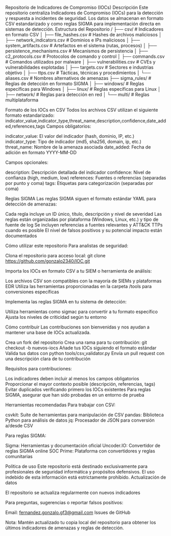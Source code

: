 Repositorio de Indicadores de Compromiso (IOCs)
Descripción
Este repositorio centraliza Indicadores de Compromiso (IOCs) para la detección y respuesta a incidentes de seguridad. Los datos se almacenan en formato CSV estandarizado y como reglas SIGMA para implementación directa en sistemas de detección.
Estructura del Repositorio
/
├── csv/                           # Indicadores en formato CSV
│   ├── file_hashes.csv            # Hashes de archivos maliciosos
│   ├── network_indicators.csv     # Dominios e IPs maliciosos
│   ├── system_artifacts.csv       # Artefactos en el sistema (rutas, procesos)
│   ├── persistence_mechanisms.csv # Mecanismos de persistencia
│   ├── c2_protocols.csv           # Protocolos de comando y control
│   ├── commands.csv               # Comandos utilizados por malware
│   ├── vulnerabilities.csv        # CVEs y vulnerabilidades explotadas
│   ├── targets.csv                # Sectores e industrias objetivo
│   ├── ttps.csv                   # Tácticas, técnicas y procedimientos
│   └── aliases.csv                # Nombres alternativos de amenazas
├── sigma_rules/                   # Reglas de detección en formato SIGMA
│   ├── windows/                   # Reglas específicas para Windows
│   ├── linux/                     # Reglas específicas para Linux
│   ├── network/                   # Reglas para detección en red
│   └── multi/                     # Reglas multiplataforma

Formato de los IOCs en CSV
Todos los archivos CSV utilizan el siguiente formato estandarizado:
indicator_value,indicator_type,threat_name,description,confidence,date_added,references,tags
Campos obligatorios:

indicator_value: El valor del indicador (hash, dominio, IP, etc.)
indicator_type: Tipo de indicador (md5, sha256, domain, ip, etc.)
threat_name: Nombre de la amenaza asociada
date_added: Fecha de adición en formato YYYY-MM-DD

Campos opcionales:

description: Descripción detallada del indicador
confidence: Nivel de confianza (high, medium, low)
references: Fuentes o referencias (separadas por punto y coma)
tags: Etiquetas para categorización (separadas por coma)

Reglas SIGMA
Las reglas SIGMA siguen el formato estándar YAML para detección de amenazas:

Cada regla incluye un ID único, título, descripción y nivel de severidad
Las reglas están organizadas por plataforma (Windows, Linux, etc.) y tipo de fuente de log
Se incluyen referencias a fuentes relevantes y ATT&CK TTPs cuando es posible
El nivel de falsos positivos y su potencial impacto están documentados

Cómo utilizar este repositorio
Para analistas de seguridad:

Clona el repositorio para acceso local:
git clone https://github.com/gonzalo2340/IOC.git

Importa los IOCs en formato CSV a tu SIEM o herramienta de análisis:

Los archivos CSV son compatibles con la mayoría de SIEMs y plataformas EDR
Utiliza las herramientas proporcionadas en la carpeta /tools para conversiones específicas


Implementa las reglas SIGMA en tu sistema de detección:

Utiliza herramientas como sigmac para convertir a tu formato específico
Ajusta los niveles de criticidad según tu entorno


Cómo contribuir
Las contribuciones son bienvenidas y nos ayudan a mantener una base de IOCs actualizada.

Crea un fork del repositorio
Crea una rama para tu contribución: git checkout -b nuevos-iocs
Añade tus IOCs siguiendo el formato estándar
Valida tus datos con python tools/csv_validator.py
Envía un pull request con una descripción clara de tu contribución

Requisitos para contribuciones:

Los indicadores deben incluir al menos los campos obligatorios
Proporcionar el mayor contexto posible (descripción, referencias, tags)
Evitar duplicados verificando primero los IOCs existentes
Para reglas SIGMA, asegurar que han sido probadas en un entorno de prueba

Herramientas recomendadas
Para trabajar con CSV:

csvkit: Suite de herramientas para manipulación de CSV
pandas: Biblioteca Python para análisis de datos
jq: Procesador de JSON para conversión a/desde CSV

Para reglas SIGMA:

Sigma: Herramientas y documentación oficial
Uncoder.IO: Convertidor de reglas SIGMA online
SOC Prime: Plataforma con convertidores y reglas comunitarias

Política de uso
Este repositorio está destinado exclusivamente para profesionales de seguridad informática y propósitos defensivos. El uso indebido de esta información está estrictamente prohibido.
Actualización de datos

El repositorio se actualiza regularmente con nuevos indicadores

Para preguntas, sugerencias o reportar falsos positivos:

Email: fernandez.gonzalo.gf3@gmail.com
Issues de GitHub


Nota: Mantén actualizado tu copia local del repositorio para obtener los últimos indicadores de amenazas y reglas de detección.
